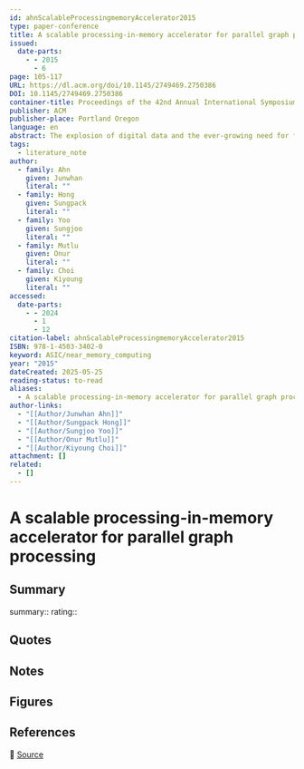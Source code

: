 ```yaml
---
id: ahnScalableProcessingmemoryAccelerator2015
type: paper-conference
title: A scalable processing-in-memory accelerator for parallel graph processing
issued:
  date-parts:
    - - 2015
      - 6
page: 105-117
URL: https://dl.acm.org/doi/10.1145/2749469.2750386
DOI: 10.1145/2749469.2750386
container-title: Proceedings of the 42nd Annual International Symposium on Computer Architecture
publisher: ACM
publisher-place: Portland Oregon
language: en
abstract: The explosion of digital data and the ever-growing need for fast data analysis have made in-memory big-data processing in computer systems increasingly important. In particular, large-scale graph processing is gaining attention due to its broad applicability from social science to machine learning. However, scalable hardware design that can efﬁciently process large graphs in main memory is still an open problem. Ideally, cost-effective and scalable graph processing systems can be realized by building a system whose performance increases proportionally with the sizes of graphs that can be stored in the system, which is extremely challenging in conventional systems due to severe memory bandwidth limitations.
tags:
  - literature_note
author:
  - family: Ahn
    given: Junwhan
    literal: ""
  - family: Hong
    given: Sungpack
    literal: ""
  - family: Yoo
    given: Sungjoo
    literal: ""
  - family: Mutlu
    given: Onur
    literal: ""
  - family: Choi
    given: Kiyoung
    literal: ""
accessed:
  date-parts:
    - - 2024
      - 1
      - 12
citation-label: ahnScalableProcessingmemoryAccelerator2015
ISBN: 978-1-4503-3402-0
keyword: ASIC/near_memory_computing
year: "2015"
dateCreated: 2025-05-25
reading-status: to-read
aliases:
  - A scalable processing-in-memory accelerator for parallel graph processing
author-links:
  - "[[Author/Junwhan Ahn]]"
  - "[[Author/Sungpack Hong]]"
  - "[[Author/Sungjoo Yoo]]"
  - "[[Author/Onur Mutlu]]"
  - "[[Author/Kiyoung Choi]]"
attachment: []
related:
  - []
---
```


# A scalable processing-in-memory accelerator for parallel graph processing

## Summary
summary::
rating::

## Quotes

## Notes

## Figures

## References

🔗 [Source](https://dl.acm.org/doi/10.1145/2749469.2750386)

